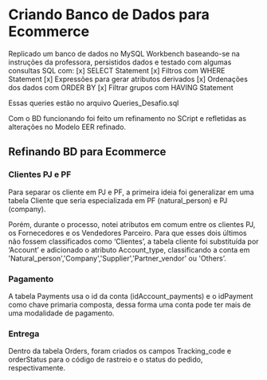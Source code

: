 # Criando Banco de Dados para Ecommerce 

Replicado um banco de dados no MySQL Workbench baseando-se na instruções da professora, persistidos dados e testado com algumas consultas SQL com: 
[x] SELECT Statement
[x] Filtros com WHERE Statement
[x] Expressões para gerar atributos derivados
[x] Ordenações dos dados com ORDER BY
[x] Filtrar grupos com HAVING Statement

Essas queries estão no arquivo Queries_Desafio.sql

 Com o BD funcionando foi feito um refinamento no SCript e refletidas as alterações no Modelo  EER refinado.

## Refinando BD para Ecommerce

### Clientes PJ e PF

Para separar os cliente em PJ e PF, a primeira ideia foi generalizar em uma tabela Cliente que seria especializada em PF (natural_person) e PJ (company).

Porém, durante o processo, notei atributos em comum entre os clientes PJ, os Fornecedores e os Vendedores Parceiro. Para que esses dois últimos não fossem classificados como ‘Clientes’, a tabela cliente foi substituída por ‘Account’ e adicionado o atributo Account_type, classificando a conta em 'Natural_person','Company','Supplier','Partner_vendor' ou 'Others’.

### Pagamento

A tabela Payments usa o id da conta (idAccount_payments) e o idPayment como chave primaria composta, dessa forma uma conta pode ter mais de uma modalidade de pagamento.

### Entrega

Dentro da tabela Orders, foram criados os campos Tracking_code e orderStatus para o código de rastreio e o status do pedido, respectivamente.

